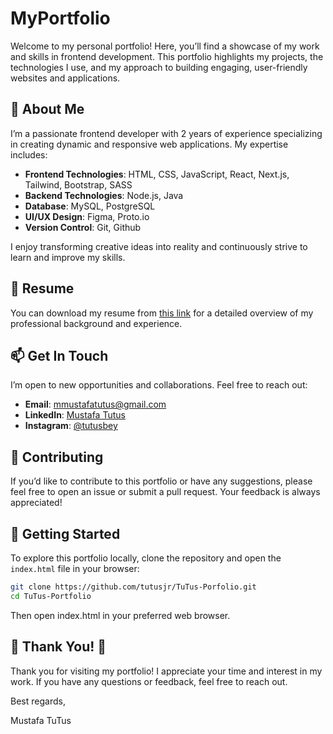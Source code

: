 # MyPortfolio

Welcome to my personal portfolio! Here, you’ll find a showcase of my work and skills in frontend development. This portfolio highlights my projects, the technologies I use, and my approach to building engaging, user-friendly websites and applications.

## 🚀 About Me

I’m a passionate frontend developer with 2 years of experience specializing in creating dynamic and responsive web applications. My expertise includes:

-   **Frontend Technologies**: HTML, CSS, JavaScript, React, Next.js, Tailwind, Bootstrap, SASS
-   **Backend Technologies**: Node.js, Java
-   **Database**: MySQL, PostgreSQL
-   **UI/UX Design**: Figma, Proto.io
-   **Version Control**: Git, Github

I enjoy transforming creative ideas into reality and continuously strive to learn and improve my skills.

## 📄 Resume

You can download my resume from <a href="https://drive.google.com/uc?export=download&id=1K9nHp-65oKvow-pIE8vNS0QVe2rh4FTZ">this link</a> for a detailed overview of my professional background and experience.

## 📫 Get In Touch

I’m open to new opportunities and collaborations. Feel free to reach out:

- **Email**: [mmustafatutus@gmail.com](mailto:mmustafatutus@gmail.com)
- **LinkedIn**: [Mustafa Tutus](https://www.linkedin.com/in/mustafa-tutus-24b81321a/)
- **Instagram**: [@tutusbey](https://www.instagram.com/tutusbey/)

## 🤝 Contributing

If you’d like to contribute to this portfolio or have any suggestions, please feel free to open an issue or submit a pull request. Your feedback is always appreciated!

## 🚀 Getting Started

To explore this portfolio locally, clone the repository and open the `index.html` file in your browser:

```bash
git clone https://github.com/tutusjr/TuTus-Porfolio.git
cd TuTus-Portfolio
```
Then open index.html in your preferred web browser.

## 🙏 Thank You! 🙏

 Thank you for visiting my portfolio! I appreciate your time and interest in my work. If you have any questions or feedback, feel free to reach out.

 Best regards,

 Mustafa TuTus
